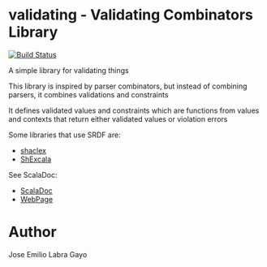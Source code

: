 validating - Validating Combinators Library
=========================
[![Build Status](https://travis-ci.org/labra/validating.svg?branch=master)](https://travis-ci.org/labra/validating)

A simple library for validating things

This library is inspired by parser combinators, but instead of combining parsers, it combines validations and constraints 

It defines validated values and constraints which are functions from values and contexts that return either validated values or violation errors

Some libraries that use SRDF are:

* [shaclex](http://labra.github.io/shaclex/)
* [ShExcala](http://labra.github.io/ShExcala/)

See ScalaDoc:

* [ScalaDoc](http://labra.github.io/validating/latest/api/)
* [WebPage](http://labra.github.io/validating/)


# Author

Jose Emilio Labra Gayo
